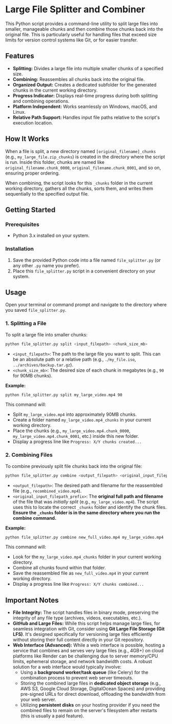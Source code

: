 # Large File Splitter and Combiner

This Python script provides a command-line utility to split large files into smaller, manageable chunks and then combine those chunks back into the original file. This is particularly useful for handling files that exceed size limits for version control systems like Git, or for easier transfer.

## Features

* **Splitting:** Divides a large file into multiple smaller chunks of a specified size.
* **Combining:** Reassembles all chunks back into the original file.
* **Organized Output:** Creates a dedicated subfolder for the generated chunks in the current working directory.
* **Progress Indicator:** Displays real-time progress during both splitting and combining operations.
* **Platform Independent:** Works seamlessly on Windows, macOS, and Linux.
* **Relative Path Support:** Handles input file paths relative to the script's execution location.

## How It Works

When a file is split, a new directory named `[original_filename]_chunks` (e.g., `my_large_file.zip_chunks`) is created in the directory where the script is run. Inside this folder, chunks are named like `original_filename.chunk_0000`, `original_filename.chunk_0001`, and so on, ensuring proper ordering.

When combining, the script looks for this `_chunks` folder in the current working directory, gathers all the chunks, sorts them, and writes them sequentially to the specified output file.

## Getting Started

### Prerequisites

* Python 3.x installed on your system.

### Installation

1.  Save the provided Python code into a file named `file_splitter.py` (or any other `.py` name you prefer).
2.  Place this `file_splitter.py` script in a convenient directory on your system.

## Usage

Open your terminal or command prompt and navigate to the directory where you saved `file_splitter.py`.

### 1. Splitting a File

To split a large file into smaller chunks:

```bash
python file_splitter.py split <input_filepath> <chunk_size_mb>
````

  * `<input_filepath>`: The path to the large file you want to split. This can be an absolute path or a relative path (e.g., `./my_file.iso`, `../archives/backup.tar.gz`).
  * `<chunk_size_mb>`: The desired size of each chunk in megabytes (e.g., `90` for 90MB chunks).

**Example:**

```bash
python file_splitter.py split my_large_video.mp4 90
```

This command will:

  * Split `my_large_video.mp4` into approximately 90MB chunks.
  * Create a folder named `my_large_video.mp4_chunks` in your current working directory.
  * Place the chunks (e.g., `my_large_video.mp4.chunk_0000`, `my_large_video.mp4.chunk_0001`, etc.) inside this new folder.
  * Display a progress line like `Progress: X/Y chunks created...`

### 2\. Combining Files

To combine previously split file chunks back into the original file:

```bash
python file_splitter.py combine <output_filepath> <original_input_filepath_prefix>
```

  * `<output_filepath>`: The desired path and filename for the reassembled file (e.g., `recombined_video.mp4`).
  * `<original_input_filepath_prefix>`: The **original full path and filename** of the file that was *initially split* (e.g., `my_large_video.mp4`). The script uses this to locate the correct `_chunks` folder and identify the chunk files. **Ensure the `_chunks` folder is in the same directory where you run the combine command.**

**Example:**

```bash
python file_splitter.py combine new_full_video.mp4 my_large_video.mp4
```

This command will:

  * Look for the `my_large_video.mp4_chunks` folder in your current working directory.
  * Combine all chunks found within that folder.
  * Save the reassembled file as `new_full_video.mp4` in your current working directory.
  * Display a progress line like `Progress: X/Y chunks combined...`

## Important Notes

  * **File Integrity:** The script handles files in binary mode, preserving the integrity of any file type (archives, videos, executables, etc.).
  * **GitHub and Large Files:** While this script helps manage large files, for seamless integration with Git, consider using **Git Large File Storage (Git LFS)**. It's designed specifically for versioning large files efficiently without storing their full content directly in your Git repository.
  * **Web Interface (Advanced):** While a web interface is possible, hosting a service that combines and serves very large files (e.g., 4GB+) on cloud platforms like Render can be challenging due to server memory/CPU limits, ephemeral storage, and network bandwidth costs. A robust solution for a web interface would typically involve:
      * Using a **background worker/task queue** (like Celery) for the combination process to prevent web server timeouts.
      * Storing the combined large files in **dedicated object storage** (e.g., AWS S3, Google Cloud Storage, DigitalOcean Spaces) and providing pre-signed URLs for direct download, offloading the bandwidth from your web server.
      * Utilizing **persistent disks** on your hosting provider if you need the combined files to remain on the server's filesystem after restarts (this is usually a paid feature).
